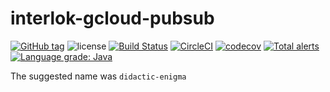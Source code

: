 # interlok-gcloud-pubsub 

[![GitHub tag](https://img.shields.io/github/tag/adaptris/interlok-gcloud-pubsub.svg)](https://github.com/adaptris/interlok-gcloud-pubsub/tags) ![license](https://img.shields.io/github/license/adaptris/interlok-gcloud-pubsub.svg) [![Build Status](https://travis-ci.org/adaptris/interlok-gcloud-pubsub.svg?branch=develop)](https://travis-ci.org/adaptris/interlok-gcloud-pubsub) [![CircleCI](https://circleci.com/gh/adaptris/interlok-gcloud-pubsub/tree/develop.svg?style=svg)](https://circleci.com/gh/adaptris/interlok-gcloud-pubsub/tree/develop) [![codecov](https://codecov.io/gh/adaptris/interlok-gcloud-pubsub/branch/develop/graph/badge.svg)](https://codecov.io/gh/adaptris/interlok-gcloud-pubsub) [![Total alerts](https://img.shields.io/lgtm/alerts/g/adaptris/interlok-gcloud-pubsub.svg?logo=lgtm&logoWidth=18)](https://lgtm.com/projects/g/adaptris/interlok-gcloud-pubsub/alerts/) [![Language grade: Java](https://img.shields.io/lgtm/grade/java/g/adaptris/interlok-gcloud-pubsub.svg?logo=lgtm&logoWidth=18)](https://lgtm.com/projects/g/adaptris/interlok-gcloud-pubsub/context:java)

The suggested name was `didactic-enigma`
